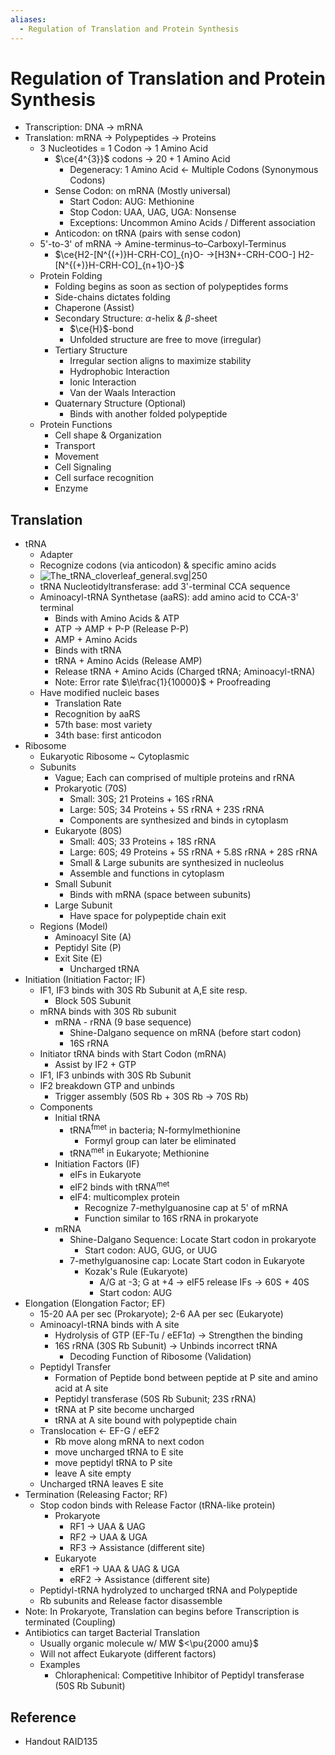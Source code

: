 ```yaml
---
aliases:
  - Regulation of Translation and Protein Synthesis
---
```


# Regulation of Translation and Protein Synthesis

- Transcription: DNA → mRNA
- Translation: mRNA → Polypeptides → Proteins
  - 3 Nucleotides = 1 Codon → 1 Amino Acid
    - $\ce{4^{3}}$ codons → $20+1$ Amino Acid
      - Degeneracy: 1 Amino Acid ← Multiple Codons (Synonymous Codons)
    - Sense Codon: on mRNA (Mostly universal)
      - Start Codon: AUG: Methionine
      - Stop Codon: UAA, UAG, UGA: Nonsense
      - Exceptions: Uncommon Amino Acids / Different association
    - Anticodon: on tRNA (pairs with sense codon)
  - 5'-to-3' of mRNA → Amine-terminus–to–Carboxyl-Terminus
    - $\ce{H2-[N^{(+)}H-CRH-CO]_{n}O- ->[H3N+-CRH-COO-] H2-[N^{(+)}H-CRH-CO]_{n+1}O-}$
  - Protein Folding
    - Folding begins as soon as section of polypeptides forms
    - Side-chains dictates folding
    - Chaperone (Assist)
    - Secondary Structure: $\alpha$-helix & $\beta$-sheet
      - $\ce{H}$-bond
      - Unfolded structure are free to move (irregular)
    - Tertiary Structure
      - Irregular section aligns to maximize stability
      - Hydrophobic Interaction
      - Ionic Interaction
      - Van der Waals Interaction
    - Quaternary Structure (Optional)
      - Binds with another folded polypeptide
  - Protein Functions
    - Cell shape & Organization
    - Transport
    - Movement
    - Cell Signaling
    - Cell surface recognition
    - Enzyme

## Translation

- tRNA
  - Adapter
  - Recognize codons (via anticodon) & specific amino acids
  - ![The\_tRNA\_cloverleaf\_general.svg|250](https://upload.wikimedia.org/wikipedia/commons/a/ae/The_tRNA_cloverleaf_general.svg)
  - tRNA Nucleotidyltransferase: add 3'-terminal CCA sequence
  - Aminoacyl-tRNA Synthetase (aaRS): add amino acid to CCA-3' terminal
    - Binds with Amino Acids & ATP
    - ATP → AMP + P-P (Release P-P)
    - AMP + Amino Acids
    - Binds with tRNA
    - tRNA + Amino Acids (Release AMP)
    - Release tRNA + Amino Acids (Charged tRNA; Aminoacyl-tRNA)
    - Note: Error rate $\le\frac{1}{10000}$ + Proofreading
  - Have modified nucleic bases
    - Translation Rate
    - Recognition by aaRS
    - 57th base: most variety
    - 34th base: first anticodon
- Ribosome
  - Eukaryotic Ribosome ~ Cytoplasmic
  - Subunits
    - Vague; Each can comprised of multiple proteins and rRNA
    - Prokaryotic (70S)
      - Small: 30S; 21 Proteins + 16S rRNA
      - Large: 50S; 34 Proteins + 5S rRNA + 23S rRNA
      - Components are synthesized and binds in cytoplasm
    - Eukaryote (80S)
      - Small: 40S; 33 Proteins + 18S rRNA
      - Large: 60S; 49 Proteins + 5S rRNA + 5.8S rRNA + 28S rRNA
      - Small & Large subunits are synthesized in nucleolus
      - Assemble and functions in cytoplasm
    - Small Subunit
      - Binds with mRNA (space between subunits)
    - Large Subunit
      - Have space for polypeptide chain exit
  - Regions (Model)
    - Aminoacyl Site (A)
    - Peptidyl Site (P)
    - Exit Site (E)
      - Uncharged tRNA
- Initiation (Initiation Factor; IF)
  - IF1, IF3 binds with 30S Rb Subunit at A,E site resp.
    - Block 50S Subunit
  - mRNA binds with 30S Rb subunit
    - mRNA - rRNA (9 base sequence)
      - Shine-Dalgano sequence on mRNA (before start codon)
      - 16S rRNA
  - Initiator tRNA binds with Start Codon (mRNA)
    - Assist by IF2 + GTP
  - IF1, IF3 unbinds with 30S Rb Subunit
  - IF2 breakdown GTP and unbinds
    - Trigger assembly (50S Rb + 30S Rb → 70S Rb)
  - Components
    - Initial tRNA
      - tRNA<sup>fmet</sup> in bacteria; N-formylmethionine
        - Formyl group can later be eliminated
      - tRNA<sup>met</sup> in Eukaryote; Methionine
    - Initiation Factors (IF)
      - eIFs in Eukaryote
      - eIF2 binds with tRNA<sup>met</sup>
      - eIF4: multicomplex protein
        - Recognize 7-methylguanosine cap at 5' of mRNA
        - Function similar to 16S rRNA in prokaryote
    - mRNA
      - Shine-Dalgano Sequence: Locate Start codon in prokaryote
        - Start codon: AUG, GUG, or UUG
      - 7-methylguanosine cap: Locate Start codon in Eukaryote
        - Kozak's Rule (Eukaryote)
          - A/G at -3; G at +4 → eIF5 release IFs → 60S + 40S
          - Start codon: AUG
- Elongation (Elongation Factor; EF)
  - 15-20 AA per sec (Prokaryote); 2-6 AA per sec (Eukaryote)
  - Aminoacyl-tRNA binds with A site
    - Hydrolysis of GTP (EF-Tu / eEF1$\alpha$) → Strengthen the binding
    - 16S rRNA (30S Rb Subunit) → Unbinds incorrect tRNA
      - Decoding Function of Ribosome (Validation)
  - Peptidyl Transfer
    - Formation of Peptide bond between peptide at P site and amino acid at A site
    - Peptidyl transferase (50S Rb Subunit; 23S rRNA)
    - tRNA at P site become uncharged
    - tRNA at A site bound with polypeptide chain
  - Translocation ← EF-G / eEF2
    - Rb move along mRNA to next codon
    - move uncharged tRNA to E site
    - move peptidyl tRNA to P site
    - leave A site empty
  - Uncharged tRNA leaves E site
- Termination (Releasing Factor; RF)
  - Stop codon binds with Release Factor (tRNA-like protein)
    - Prokaryote
      - RF1 → UAA & UAG
      - RF2 → UAA & UGA
      - RF3 → Assistance (different site)
    - Eukaryote
      - eRF1 → UAA & UAG & UGA
      - eRF2 → Assistance (different site)
  - Peptidyl-tRNA hydrolyzed to uncharged tRNA and Polypeptide
  - Rb subunits and Release factor disassemble
- Note: In Prokaryote, Translation can begins before Transcription is terminated (Coupling)
- Antibiotics can target Bacterial Translation
  - Usually organic molecule w/ MW $<\pu{2000 amu}$
  - Will not affect Eukaryote (different factors)
  - Examples
    - Chloraphenical: Competitive Inhibitor of Peptidyl transferase (50S Rb Subunit)

## Reference

- Handout RAID135
